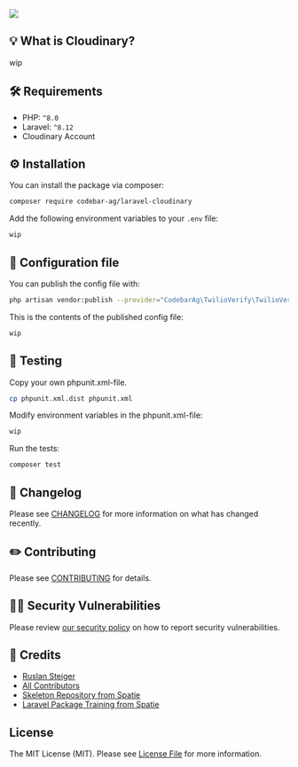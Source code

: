 <img src="https://banners.beyondco.de/Laravel%20Cloudinary.png?theme=light&packageManager=composer+require&packageName=codebar-ag%2Flaravel-cloudinary&pattern=circuitBoard&style=style_2&description=An+opinionated+way+to+integrate+Cloudinary+with+Laravel&md=1&showWatermark=0&fontSize=150px&images=cloud&widths=500&heights=500">

## 💡 What is Cloudinary?

wip

## 🛠 Requirements

- PHP: `^8.0`
- Laravel: `^8.12`
- Cloudinary Account

## ⚙️ Installation

You can install the package via composer:

```bash
composer require codebar-ag/laravel-cloudinary
```

Add the following environment variables to your `.env` file:

```bash
wip
```

## 🔧 Configuration file

You can publish the config file with:
```bash
php artisan vendor:publish --provider="CodebarAg\TwilioVerify\TwilioVerifyServiceProvider" --tag="laravel-cloudinary"
```

This is the contents of the published config file:

```php
wip
```

## 🚧 Testing

Copy your own phpunit.xml-file.
```bash
cp phpunit.xml.dist phpunit.xml
```

Modify environment variables in the phpunit.xml-file:
```xml
wip
```

Run the tests:
```bash
composer test
```

## 📝 Changelog

Please see [CHANGELOG](CHANGELOG.md) for more information on what has changed recently.

## ✏️ Contributing

Please see [CONTRIBUTING](.github/CONTRIBUTING.md) for details.

## 🧑‍💻 Security Vulnerabilities

Please review [our security policy](../../security/policy) on how to report security vulnerabilities.

## 🙏 Credits

- [Ruslan Steiger](https://github.com/SuddenlyRust)
- [All Contributors](../../contributors)
- [Skeleton Repository from Spatie](https://github.com/spatie/package-skeleton-laravel)
- [Laravel Package Training from Spatie](https://spatie.be/videos/laravel-package-training)

## License

The MIT License (MIT). Please see [License File](LICENSE.md) for more information.

